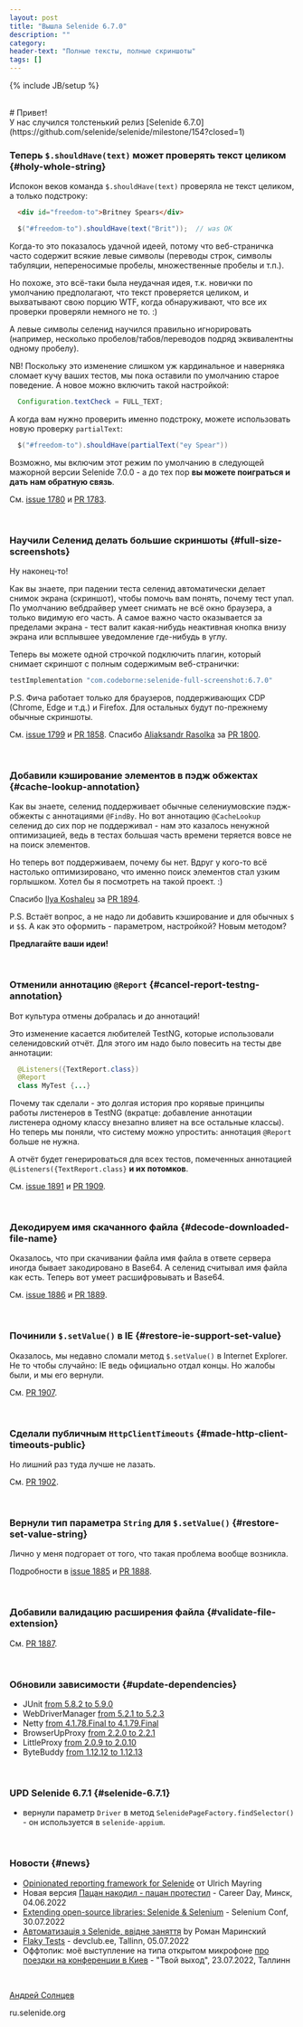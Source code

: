 ```yaml
---
layout: post
title: "Вышла Selenide 6.7.0"
description: ""
category:
header-text: "Полные тексты, полные скриншоты"
tags: []
---
```

{% include JB/setup %}

<br>
# Привет!

<br>
У нас случился толстенький релиз [Selenide 6.7.0](https://github.com/selenide/selenide/milestone/154?closed=1)

### Теперь `$.shouldHave(text)` может проверять текст целиком {#holy-whole-string}

Испокон веков команда `$.shouldHave(text)` проверяла не текст целиком, а только подстроку:

```html
  <div id="freedom-to">Britney Spears</div>
```

```java
  $("#freedom-to").shouldHave(text("Brit"));  // was OK
```

Когда-то это показалось удачной идеей, потому что веб-страничка часто содержит всякие левые символы
(переводы строк, символы табуляции, непереносимые пробелы, множественные пробелы и т.п.).

Но похоже, это всё-таки была неудачная идея, т.к. новички по умолчанию предполагают, что текст проверяется целиком, и 
выхватывают свою порцию WTF, когда обнаруживают, что все их проверки проверяли немного не то. :) 

А левые символы селенид научился правильно игнорировать (например, несколько пробелов/табов/переводов подряд эквивалентны одному пробелу).

NB! Поскольку это изменение слишком уж кардинальное и наверняка сломает кучу ваших тестов, мы пока оставили по умолчанию 
старое поведение. А новое можно включить такой настройкой:
```java
  Configuration.textCheck = FULL_TEXT;
```

А когда вам нужно проверить именно подстроку, можете использовать новую проверку `partialText`:
```java
  $("#freedom-to").shouldHave(partialText("ey Spear"))
```
Возможно, мы включим этот режим по умолчанию в следующей мажорной версии Selenide 7.0.0 - а до тех пор 
**вы можете поиграться и дать нам обратную связь**.

См. [issue 1780](https://github.com/selenide/selenide/issues/1780) и [PR 1783](https://github.com/selenide/selenide/pull/1783).

<br>

### Научили Селенид делать большие скриншоты {#full-size-screenshots}

Ну наконец-то!

Как вы знаете, при падении теста селенид автоматически делает снимок экрана (скриншот), чтобы помочь вам понять, почему тест упал.
По умолчанию вебдрайвер умеет снимать не всё окно браузера, а только видимую его часть. А самое важно часто оказывается 
за пределами экрана - тест валит какая-нибудь неактивная кнопка внизу экрана или всплывшее уведомление где-нибудь в углу.    

Теперь вы можете одной строчкой подключить плагин, который снимает скриншот с полным содержимым веб-странички:

```groovy
testImplementation "com.codeborne:selenide-full-screenshot:6.7.0"
```

P.S. Фича работает только для браузеров, поддерживающих CDP (Chrome, Edge и т.д.) и Firefox.
Для остальных будут по-прежнему обычные скриншоты.

См. [issue 1799](https://github.com/selenide/selenide/issues/1799) и [PR 1858](https://github.com/selenide/selenide/pull/1858).
Спасибо [Aliaksandr Rasolka](https://github.com/rosolko) за [PR 1800](https://github.com/selenide/selenide/pull/1800).

<br>

### Добавили кэширование элементов в пэдж обжектах {#cache-lookup-annotation}

Как вы знаете, селенид поддерживает обычные селениумовские пэдж-обжекты с аннотациями `@FindBy`.
Но вот аннотацию `@CacheLookup` селенид до сих пор не поддерживал - нам это казалось ненужной оптимизацией, ведь в 
тестах большая часть времени теряется вовсе не на поиск элементов.

Но теперь вот поддерживаем, почему бы нет. Вдруг у кого-то всё настолько оптимизировано, что именно поиск элементов
стал узким горлышком. Хотел бы я посмотреть на такой проект. :) 

Спасибо [Ilya Koshaleu](https://github.com/groov1kk) за [PR 1894](https://github.com/selenide/selenide/pull/1894).

P.S. Встаёт вопрос, а не надо ли добавить кэширование и для обычных `$` и `$$`. А как это оформить - параметром, настройкой? Новым методом?

**Предлагайте ваши идеи!**

<br>

### Отменили аннотацию `@Report` {#cancel-report-testng-annotation}

Вот культура отмены добралась и до аннотаций!

Это изменение касается любителей TestNG, которые использовали селенидовский отчёт. Для этого им надо было повесить на 
тесты две аннотации:

```java
  @Listeners({TextReport.class})
  @Report
  class MyTest {...}
``` 

Почему так сделали - это долгая история про корявые принципы работы листенеров в TestNG
(вкратце: добавление аннотации листенера одному классу внезапно влияет на все остальные классы).
Но теперь мы поняли, что систему можно упростить: аннотация `@Report` больше не нужна.

А отчёт будет генерироваться для всех тестов, помеченных аннотацией `@Listeners({TextReport.class}` **и их потомков**.

См. [issue 1891](https://github.com/selenide/selenide/issues/1891) и [PR 1909](https://github.com/selenide/selenide/pull/1909).

<br>

### Декодируем имя скачанного файла {#decode-downloaded-file-name}

Оказалось, что при скачивании файла имя файла в ответе сервера иногда бывает закодировано в Base64.
А селенид считывал имя файла как есть. Теперь вот умеет расшифровывать и Base64.

См. [issue 1886](https://github.com/selenide/selenide/issues/1886) и [PR 1889](https://github.com/selenide/selenide/pull/1889).

<br>

### Починили `$.setValue()` в IE {#restore-ie-support-set-value}

Оказалось, мы недавно сломали метод `$.setValue()` в Internet Explorer.
Не то чтобы случайно: IE ведь официально отдал концы. Но жалобы были, и мы его вернули.

См. [PR 1907](https://github.com/selenide/selenide/pull/1907).

<br>

### Сделали публичным `HttpClientTimeouts` {#made-http-client-timeouts-public}

Но лишний раз туда лучше не лазать. 

См. [PR 1902](https://github.com/selenide/selenide/pull/1902).

<br>

### Вернули тип параметра `String` для `$.setValue()` {#restore-set-value-string}

Лично у меня подгорает от того, что такая проблема вообще возникла.

Подробности в [issue 1885](https://github.com/selenide/selenide/issues/1885) и [PR 1888](https://github.com/selenide/selenide/pull/1888).

<br>

### Добавили валидацию расширения файла {#validate-file-extension}

См. [PR 1887](https://github.com/selenide/selenide/pull/1887).

<br>

### Обновили зависимости {#update-dependencies}

* JUnit [from 5.8.2 to 5.9.0](https://github.com/selenide/selenide/pull/1900)
* WebDriverManager [from 5.2.1 to 5.2.3](https://github.com/selenide/selenide/pull/1901)
* Netty [from 4.1.78.Final to 4.1.79.Final](https://github.com/selenide/selenide/pull/1892)
* BrowserUpProxy [from 2.2.0 to 2.2.1](https://github.com/selenide/selenide/pull/1895)
* LittleProxy [from 2.0.9 to 2.0.10](https://github.com/selenide/selenide/pull/1896)
* ByteBuddy [from 1.12.12 to 1.12.13](https://github.com/selenide/selenide/pull/1904)

<br>

### UPD Selenide 6.7.1 {#selenide-6.7.1}

* вернули параметр `Driver` в метод `SelenidePageFactory.findSelector()` - он используется в `selenide-appium`.

<br>

### Новости {#news}

* [Opinionated reporting framework for Selenide](https://github.com/iSYS-Software/SelenideReporter) от Ulrich Mayring
* Новая версия [Пацан накодил - пацан протестил](https://www.youtube.com/watch?v=C8MIGAjgVqE&ab_channel=KVHigh-TechClub) - Career Day, Минск, 04.06.2022
* [Extending open-source libraries: Selenide & Selenium](https://www.youtube.com/watch?v=-KGtZoFVzr8&list=PL9Z-JgiTsOYRfoG_mcRBlTUIFPIknhQ6S) - Selenium Conf, 30.07.2022
* [Автоматизація з Selenide, ввідне заняття](https://www.youtube.com/watch?v=SqiYAJfpQwY&list=PLULFH3b6unlcUrwT9hJycTvAWPFqXZO4m&ab_channel=QAClubLviv) by Роман Маринский
* [Flaky Tests](https://www.youtube.com/watch?v=-c5XT2v5gRY&ab_channel=DEVCLUB.EE) - devclub.ee, Tallinn, 05.07.2022
* Оффтопик: моё выступление на типа открытом микрофоне [про поездки на конференции в Киев](https://youtu.be/AOBEqZ0T51c) - "Твой выход", 23.07.2022, Таллинн

<br>

[Андрей Солнцев](http://asolntsev.github.io/)

ru.selenide.org
